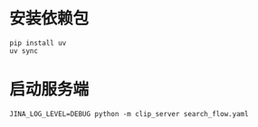 # 安装依赖包
```shell
pip install uv
uv sync
```

# 启动服务端

```shell
JINA_LOG_LEVEL=DEBUG python -m clip_server search_flow.yaml
```